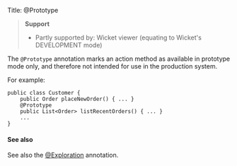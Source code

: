 Title: @Prototype

> **Support**
> 
> * Partly supported by: Wicket viewer (equating to Wicket's DEVELOPMENT mode)

The `@Prototype` annotation marks an action method as available in
prototype mode only, and therefore not intended for use in the
production system.

For example:

    public class Customer {
        public Order placeNewOrder() { ... }
        @Prototype
        public List<Order> listRecentOrders() { ... }
        ...
    }

    
#### See also

See also the [@Exploration](./exploration.html) annotation.


